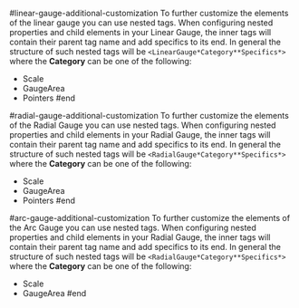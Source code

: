 #linear-gauge-additional-customization
To further customize the elements of the linear gauge you can use nested tags. When configuring nested properties and child elements in your Linear Gauge, the inner tags will contain their parent tag name and add specifics to its end. In general the structure of such nested tags will be `<LinearGauge*Category**Specifics*>` where the **Category** can be one of the following:

* Scale
* GaugeArea
* Pointers
#end

#radial-gauge-additional-customization
To further customize the elements of the Radial Gauge you can use nested tags. When configuring nested properties and child elements in your Radial Gauge, the inner tags will contain their parent tag name and add specifics to its end. In general the structure of such nested tags will be `<RadialGauge*Category**Specifics*>` where the **Category** can be one of the following:

* Scale
* GaugeArea
* Pointers
#end

#arc-gauge-additional-customization
To further customize the elements of the Arc Gauge you can use nested tags. When configuring nested properties and child elements in your Radial Gauge, the inner tags will contain their parent tag name and add specifics to its end. In general the structure of such nested tags will be `<RadialGauge*Category**Specifics*>` where the **Category** can be one of the following:

* Scale
* GaugeArea
#end


